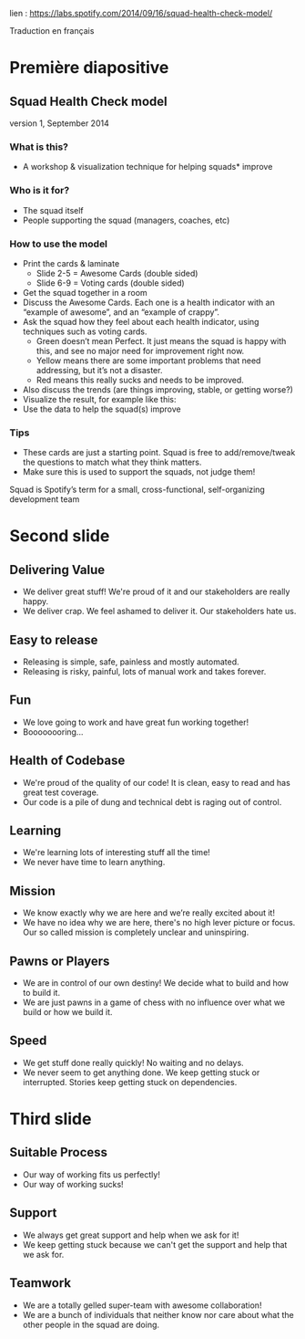 lien : https://labs.spotify.com/2014/09/16/squad-health-check-model/

Traduction en français

# Première diapositive

## Squad Health Check model
version 1, September 2014

### What is this?
* A workshop & visualization technique for helping squads* improve

### Who is it for?
* The squad itself
* People supporting the squad (managers, coaches, etc)

### How to use the model
* Print the cards & laminate
  * Slide 2-5 = Awesome Cards (double sided)
  * Slide 6-9 = Voting cards (double sided)
* Get the squad together in a room
* Discuss the Awesome Cards. Each one is a health indicator with an “example of awesome”, and an “example of crappy”.
* Ask the squad how they feel about each health indicator, using techniques such as voting cards.
  * Green doesn’t mean Perfect. It just means the squad is happy with this, and see no major need for improvement right now.
  * Yellow means there are some important problems that need addressing, but it’s not a disaster.
  * Red means this really sucks and needs to be improved.
* Also discuss the trends (are things improving, stable, or getting worse?)
* Visualize the result, for example like this:
* Use the data to help the squad(s) improve

### Tips
* These cards are just a starting point. Squad is free to add/remove/tweak the questions to match what they think matters.
* Make sure this is used to support the squads, not judge them!

Squad is Spotify’s term for a small, cross-functional, self-organizing development team

# Second slide

## Delivering Value
* We deliver great stuff! We're proud of it and our stakeholders are really happy.
* We deliver crap. We feel ashamed to deliver it. Our stakeholders hate us.

## Easy to release
* Releasing is simple, safe, painless and mostly automated.
* Releasing is risky, painful, lots of manual work and takes forever.

## Fun
* We love going to work and have great fun working together!
* Boooooooring...

## Health of Codebase
* We're proud of the quality of our code! It is clean, easy to read and has great test coverage.
* Our code is a pile of dung and technical debt is raging out of control.

## Learning
* We're learning lots of interesting stuff all the time!
* We never have time to learn anything.

## Mission
* We know exactly why we are here and we’re really excited about it!
* We have no idea why we are here, there's no high lever picture or focus. Our so called mission is completely unclear and uninspiring.

## Pawns or Players
* We are in control of our own destiny! We decide what to build and how to build it.
* We are just pawns in a game of chess with no influence over what we build or how we build it.

## Speed
* We get stuff done really quickly! No waiting and no delays.
* We never seem to get anything done. We keep getting stuck or interrupted. Stories keep getting stuck on dependencies.

# Third slide

## Suitable Process
* Our way of working fits us perfectly!
* Our way of working sucks!

## Support
* We always get great support and help when we ask for it!
* We keep getting stuck because we can't get the support and help that we ask for.

## Teamwork
* We are a totally gelled super-team with awesome collaboration!
* We are a bunch of individuals that neither know nor care about what the other people in the squad are doing.
